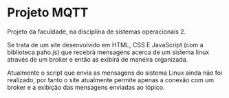 # Projeto MQTT
 Projeto da faculdade, na disciplina de sistemas operacionais 2.
 
 Se trata de um site desenvolvido em HTML, CSS E JavaScript (com a biblioteca paho.js) que recebrá mensagens acerca de um sistema linux através de um broker e então as exibirá de maneira organizada. 
 
 Atualmente o script que envia as mensagens do sistema Linux ainda não foi realizado, por tanto o site atualmente permite apenas a conexão com um broker e a exibição das mensagens enviadas ao tópico. 
